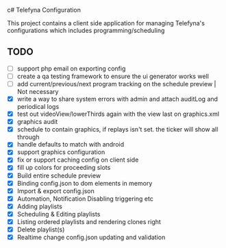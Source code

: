 c# Telefyna Configuration

This project contains a client side application for managing Telefyna's configurations which includes programming/scheduling

## TODO
- [ ] support php email on exporting config
- [ ] create a qa testing framework to ensure the ui generator works well
- [ ] add current/previous/next program tracking on the schedule preview | Not necessary
- [x] write a way to share system errors with admin and attach auditLog and periodical logs
- [x] test out videoView/lowerThirds again with the view last on graphics.xml
- [x] graphics audit
- [x] schedule to contain graphics, if replays isn't set. the ticker will show all through
- [x] handle defaults to match with android
- [x] support graphics configuration
- [x] fix or support caching config on client side
- [x] fill up colors for proceeding slots
- [x] Build entire schedule preview
- [x] Binding config.json to dom elements in memory
- [x] Import & export config.json
- [x] Automation, Notification Disabling triggering etc
- [x] Adding playlists
- [x] Scheduling & Editing playlists
- [x] Listing ordered playlists and rendering clones right
- [x] Delete playlist(s)
- [x] Realtime change config.json updating and validation